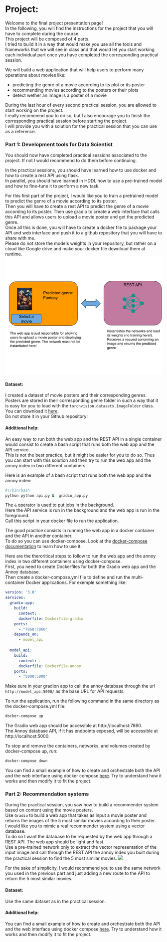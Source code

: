 # Project:
Welcome to the final project presentation page!  
In the following, you will find the instructions for the project that you will have to complete during the course.  
This project will be composed of 4 parts.  
I tried to build it in a way that would make you use all the tools and frameworks that we will see in class and that would let you start working each individual part once you have completed the corresponding practical session.  

We will build a web application that will help users to perform many operations about movies like:
- predicting the genre of a movie according to its plot or its poster
- recommending movies according to the posters or their plots
- detect wether an image is a poster of a movie

During the last hour of every second practical session, you are allowed to start working on the project.  
I really recommend you to do so, but I also encourage you to finish the corresponding practical session before starting the project.  
I will provide you with a solution for the practical session that you can use as a reference.

### Part 1: Development tools for Data Scientist

You should now have completed practical sessions associated to the project.
If not I would recommend to do them before continuing.

In the practical sessions, you should have learned how to use docker and how to create a rest API using flask.  
In parallel, you should have learned in HDDL how to use a pre-trained model and how to fine-tune it to perform a new task.  

For this first part of the project, I would like you to train a pretrained model to predict the genre of a movie according to its poster.  
Then you will have to create a rest API to predict the genre of a movie according to its poster. 
Then use gradio to create a web interface that calls this API and allows users to upload a movie poster and get the predicted genre.  
Once all this is done, you will have to create a docker file to package your API and web interface and push it to a github repository that you will have to share with me.   
Please do not store the models weights in your repository, but rather on a cloud like Google drive and make your docker file download them at runtime.
![](../img/project/Project1.png)
#### Dataset:
I created a dataset of movie posters and their corresponding genres.  
Posters are stored in their corresponding genre folder in such a way that it is easy for you to load with the `torchvision.datasets.ImageFolder` class. 
You can download it [here](https://github.com/DavidBert/AIF/blob/main/project/project_part1_dataset.zip).  
Do not store it in your Github repository!

#### Additional help:
An easy way to run both the web app and the REST API in a single  container would consist to create a bash script that runs both the web app and the API service.  
This is not the best practice, but it might be easier for you to do so. Thus you can start with this solution and then try to run the web app and the annoy index in two different containers.

Here is an example of a bash script that runs both the web app and the annoy index:  
```bash
#!/bin/bash
python python api.py &  gradio_app.py 
```

The ``&`` operator is used to put jobs in the background.  
Here the API service is run in the background and the web app is run in the foreground.  
Call this script in your docker file to run the application.

The good practice consists in runnnig the web app in a docker container and the API in another container.  
To do so you can use docker-compose. 
Look at the [docker-compose documentation](https://docs.docker.com/compose/gettingstarted/) to learn how to use it. 

Here are the theroritical steps to follow to run the web app and the annoy index in two different containers using docker-compose.  
First, you need to create Dockerfiles for both the Gradio web app and the Annoy database.  
Then create a docker-compose.yml file to define and run the multi-container Docker applications. For exemple something like:  

```yaml	
version: '3.8'
services:
  gradio-app:
    build:
      context: .
      dockerfile: Dockerfile-gradio
    ports:
      - "7860:7860"
    depends_on:
      - model_api

  model_api:
    build:
      context: .
      dockerfile: Dockerfile-annoy
    ports:
      - "5000:5000"
```
Make sure in your gradion app to call the annoy database through the url `http://model_api:5000/` as the base URL for API requests.

To run the application, run the following command in the same directory as the docker-compose.yml file:

```bash
docker-compose up
```

The Gradio web app should be accessible at http://localhost:7860.  
The Annoy database API, if it has endpoints exposed, will be accessible at http://localhost:5000.

To stop and remove the containers, networks, and volumes created by docker-compose up, run:
    
```bash
docker-compose down
```

You can find a small example of how to create and orchestrate both the API and the web interface using docker compose [here](Docker_compose.md).
Try to understand how it works and then modify it to fit the project.

### Part 2: Recommendation systems

During the practical session, you saw how to build a recommender system based on content using the movie posters.  
Use `Gradio` to build a web app that takes as input a movie poster and returns the images of the 5 most similar movies according to their poster.  
I would like you to mimic a real recommender system using a vector database.  
To do so I want the database to be requested by the web app through a REST API. 
The web app should be light and fast.  
Use a pre-trained network only to extract the vector representation of the input image and call through the REST API the annoy index you built during the practical session to find the 5 most similar movies.
![](schema.png)    

For the sake of simplicity, I would recommend you to use the same network you used in the previous part and just adding a new route to the API to return the 5 most similar movies.  
#### Dataset:
Use the same dataset as in the practical session.  

#### Additional help:
You can find a small example of how to create and orchestrate both the API and the web interface using docker compose [here](Docker_compose.md).
Try to understand how it works and then modify it to fit the project.

